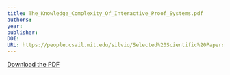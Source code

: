 ```yaml
---
title: The_Knowledge_Complexity_Of_Interactive_Proof_Systems.pdf
authors: 
year: 
publisher: 
DOI: 
URL: https://people.csail.mit.edu/silvio/Selected%20Scientific%20Papers/Proof%20Systems/The_Knowledge_Complexity_Of_Interactive_Proof_Systems.pdf
---
```


[Download the PDF](https://people.csail.mit.edu/silvio/Selected%20Scientific%20Papers/Proof%20Systems/The_Knowledge_Complexity_Of_Interactive_Proof_Systems.pdf)
